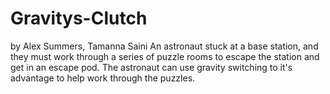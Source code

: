 # Gravitys-Clutch
by Alex Summers, Tamanna Saini
An astronaut stuck at a base station, and they must work through a series of puzzle rooms to escape the station and get in an escape pod.
The astronaut can use gravity switching to it's advantage to help work through the puzzles.
